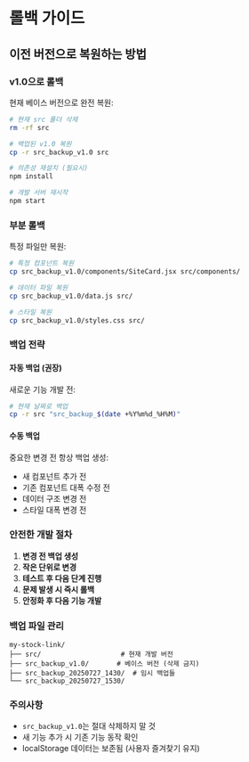 # 롤백 가이드

## 이전 버전으로 복원하는 방법

### v1.0으로 롤백
현재 베이스 버전으로 완전 복원:

```bash
# 현재 src 폴더 삭제
rm -rf src

# 백업된 v1.0 복원
cp -r src_backup_v1.0 src

# 의존성 재설치 (필요시)
npm install

# 개발 서버 재시작
npm start
```

### 부분 롤백
특정 파일만 복원:

```bash
# 특정 컴포넌트 복원
cp src_backup_v1.0/components/SiteCard.jsx src/components/

# 데이터 파일 복원
cp src_backup_v1.0/data.js src/

# 스타일 복원
cp src_backup_v1.0/styles.css src/
```

### 백업 전략

#### 자동 백업 (권장)
새로운 기능 개발 전:
```bash
# 현재 날짜로 백업
cp -r src "src_backup_$(date +%Y%m%d_%H%M)"
```

#### 수동 백업
중요한 변경 전 항상 백업 생성:
- 새 컴포넌트 추가 전
- 기존 컴포넌트 대폭 수정 전  
- 데이터 구조 변경 전
- 스타일 대폭 변경 전

### 안전한 개발 절차

1. **변경 전 백업 생성**
2. **작은 단위로 변경**
3. **테스트 후 다음 단계 진행**
4. **문제 발생 시 즉시 롤백**
5. **안정화 후 다음 기능 개발**

### 백업 파일 관리

```
my-stock-link/
├── src/                    # 현재 개발 버전
├── src_backup_v1.0/       # 베이스 버전 (삭제 금지)
├── src_backup_20250727_1430/  # 임시 백업들
└── src_backup_20250727_1530/
```

### 주의사항
- `src_backup_v1.0`는 절대 삭제하지 말 것
- 새 기능 추가 시 기존 기능 동작 확인
- localStorage 데이터는 보존됨 (사용자 즐겨찾기 유지)
